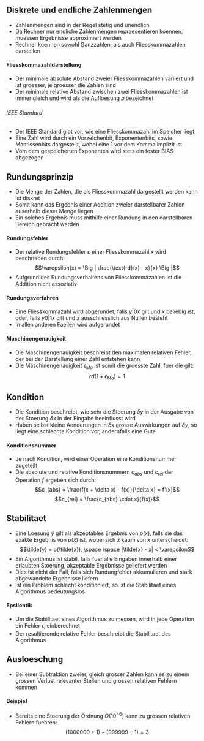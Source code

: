 ## Diskrete und endliche Zahlenmengen
- Zahlenmengen sind in der Regel stetig und unendlich
- Da Rechner nur endliche Zahlenmengen repraesentieren koennen, muessen Ergebnisse approximiert werden
- Rechner koennen sowohl Ganzzahlen, als auch Fliesskommazahlen darstellen
#### Fliesskommazahldarstellung
- Der minimale absolute Abstand zweier Fliesskommazahlen variiert und ist groesser, je groesser die Zahlen sind
- Der minimale relative Abstand zwischen zwei Fliesskommazahlen ist immer gleich und wird als die Aufloesung $\varrho$ bezeichnet
###### IEEE Standard
- Der IEEE Standard gibt vor, wie eine Fliesskommazahl im Speicher liegt
- Eine Zahl wird durch ein Vorzeichenbit, Exponentenbits, sowie Mantissenbits dargestellt, wobei eine 1 vor dem Komma implizit ist
- Vom dem gespeicherten Exponenten wird stets ein fester BIAS abgezogen
## Rundungsprinzip
- Die Menge der Zahlen, die als Fliesskommazahl dargestellt werden kann ist diskret
- Somit kann das Ergebnis einer Addition zweier darstellbarer Zahlen auserhalb dieser Menge liegen
- Ein solches Ergebnis muss mithilfe einer Rundung in den darstellbaren Bereich gebracht werden
#### Rundungsfehler
- Der relative Rundungsfehler $\varepsilon$ einer Fliesskommazahl $x$ wird beschrieben durch:
$$\varepsilon(x) = \Big | \frac{\text{rd}(x) - x}{x} \Big |$$
- Aufgrund des Rundungsverhaltens von Fliesskommazahlen ist die Addition nicht assoziativ
#### Rundungsverfahren
- Eine Fliesskommazahl wird abgerundet, falls $y | 0x$ gilt und $x$ beliebig ist, oder, falls $y0 | 1x$ gilt und $x$ ausschliesslich aus Nullen besteht
- In allen anderen Faellen wird aufgerundet
#### Maschinengenauigkeit
- Die Maschinengenauigkeit beschreibt den maximalen relativen Fehler, der bei der Darstellung einer Zahl entstehen kann
- Die Maschinengenauigkeit $\epsilon_{Ma}$ ist somit die groesste Zahl, fuer die gilt:
$$rd(1 + \epsilon_{Ma}) = 1$$
## Kondition
- Die Kondition beschreibt, wie sehr die Stoerung $\delta y$ in der Ausgabe von der Stoerung $\delta x$ in der Eingabe beeinflusst wird
- Haben selbst kleine Aenderungen in $\delta x$ grosse Auswirkungen auf $\delta y$, so liegt eine schlechte Kondition vor, andernfalls eine Gute
#### Konditionsnummer
- Je nach Kondition, wird einer Operation eine Konditionsnummer zugeteilt
- Die absolute und relative Konditionsnummern $c_{abs}$  und $c_{rel}$ der Operation $f$ ergeben sich durch:
$$c_{abs} = \frac{f(x + \delta x) - f(x)}{\delta x} = f'(x)$$
$$c_{rel} = \frac{c_{abs} \cdot x}{f(x)}$$
## Stabilitaet
- Eine Loesung $\tilde{y}$ gilt als akzeptables Ergebnis von $p(x)$, falls sie das exakte Ergebnis von $p(\tilde{x})$ ist, wobei sich $\tilde{x}$ kaum von $x$ unterscheidet:
$$\tilde{y} = p(\tilde{x}), \space \space |\tilde{x} - x| < \varepsilon$$
- Ein Algorithmus ist stabil, falls fuer alle Eingaben innerhalb einer erlaubten Stoerung, akzeptable Ergebnisse geliefert werden
- Dies ist nicht der Fall, falls sich Rundungfehler akkumulieren und stark abgewandelte Ergebnisse liefern
- Ist ein Problem schlecht konditioniert, so ist die Stabilitaet eines Algorithmus bedeutungslos
#### Epsilontik
- Um die Stabilitaet eines Algorithmus zu messen, wird in jede Operation ein Fehler $\epsilon_i$ einberechnet
- Der resultierende relative Fehler beschreibt die Stabilitaet des Algorithmus
## Ausloeschung
- Bei einer Subtraktion zweier, gleich grosser Zahlen kann es zu einem grossen Verlust relevanter Stellen und grossen relativen Fehlern kommen
#### Beispiel
- Bereits eine Stoerung der Ordnung $O(10^{-6})$ kann zu grossen relativen Fehlern fuehren:
$$(1000000 + 1) - (999999 - 1) = 3$$
